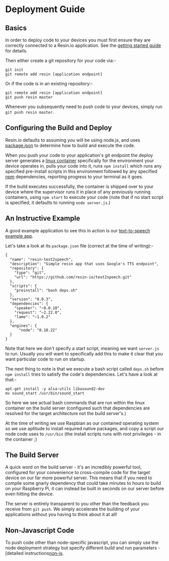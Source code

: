 # Deployment Guide

## Basics

In order to deploy code to your devices you must first ensure they are correctly connected to a Resin.io application. See the [getting started guide](/pages/gettingStarted.md) for details.

Then either create a git repository for your code via:-

```
git init
git remote add resin [application endpoint]
```

Or if the code is in an existing repository:-

```
git remote add resin [application endpoint]
git push resin master
```

Whenever you subsequently need to push code to your devices, simply run
`git push resin master`.

## Configuring the Build and Deploy

Resin.io defaults to assuming you will be using node.js, and uses [package.json](https://www.npmjs.org/doc/package.json.html) to determine how to build and execute the code.

When you push your code to your application's git endpoint the deploy server generates a [linux container](https://wiki.archlinux.org/index.php/Linux_Containers) specifically for the environment your device operates in, pulls your code into it, runs `npm install` which runs any specified pre-install scripts in this environment followed by any specified [npm](https://www.npmjs.org/) dependencies, reporting progress to your terminal as it goes.

If the build executes successfully, the container is shipped over to your device where the supervisor runs it in place of any previously running containers, using `npm start` to execute your code (note that if no start script is specified, it defaults to running `node server.js`.)

## An Instructive Example

A good example application to see this in action is our [text-to-speech example app](https://github.com/resin-io/text2speech).

Let's take a look at its `package.json` file (correct at the time of writing):-

```
{
  "name": "resin-text2speech",
  "description": "Simple resin app that uses Google's TTS endpoint",
  "repository": {
    "type": "git",
    "url": "https://github.com/resin-io/text2speech.git"
  },
  "scripts": {
    "preinstall": "bash deps.sh"
  },
  "version": "0.0.3",
  "dependencies": {
    "speaker": "~0.0.10",
    "request": "~2.22.0",
    "lame": "~1.0.2"
  },
  "engines": {
      "node": "0.10.22"
  }
}
```

Note that here we don't specify a start script, meaning we want `server.js` to run. Usually you will want to specifically add this to make it clear that you want particular code to run on startup.

The next thing to note is that we execute a bash script called `deps.sh` before `npm install` tries to satisfy the code's dependencies. Let's have a look at that:-

```
apt-get install -y alsa-utils libasound2-dev
mv sound_start /usr/bin/sound_start
```

So here we see actual bash commands that are run within the linux container on the build server (configured such that dependencies are resolved for the target architecture not the build server's.)

At the time of writing we use Raspbian as our contained operating system so we use aptitude to install required native packages, and copy a script our node code uses to `/usr/bin` (the install scripts runs with root privileges - in the container ;)

## The Build Server

A quick word on the build server - it's an incredibly powerful tool, configured for your convenience to cross-compile code for the target device on our far more powerful server. This means that if you need to compile some gnarly dependency that could take minutes to hours to build on your Raspberry Pi, it can instead be built in seconds on our server before even hitting the device.

The server is entirely transparent to you other than the feedback you receive from `git push`. We simply accelerate the building of your applications without you having to think about it at all!

## Non-Javascript Code

To push code other than node-specific javascript, you can simply use the node
deployment strategy but specify different build and run parameters -
[detailed instructions[non-js].

[non-js]:/pages/nonjs.md
